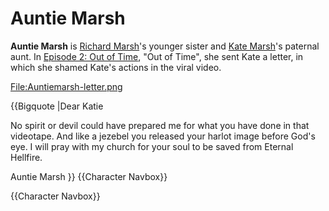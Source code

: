 #  Auntie Marsh 

**Auntie Marsh** is [Richard Marsh](richard_marsh.md)'s younger sister and [Kate Marsh](kate_marsh.md)'s paternal aunt. In [Episode 2: Out of Time](episode_2.md), "Out of Time", she sent Kate a letter, in which she shamed Kate's actions in the viral video.

[File:Auntiemarsh-letter.png](thumb.md)

{{Bigquote
|Dear Katie

No spirit or devil could have prepared me for what you have done in that videotape.
And like a jezebel you released your harlot image before God's eye.
I will pray with my church for your soul to be saved from Eternal Hellfire.

Auntie Marsh
}}
{{Character Navbox}}

{{Character Navbox}}

